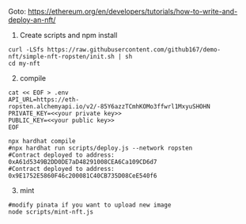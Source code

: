 
Goto: https://ethereum.org/en/developers/tutorials/how-to-write-and-deploy-an-nft/

1. Create scripts and npm install
```
curl -LSfs https://raw.githubusercontent.com/github167/demo-nft/simple-nft-ropsten/init.sh | sh
cd my-nft
```

2. compile
```
cat << EOF > .env
API_URL=https://eth-ropsten.alchemyapi.io/v2/-85Y6azzTCmhKOMo3ffwrl1MxyuSHOHN
PRIVATE_KEY=<<your private key>>
PUBLIC_KEY=<<your public key>>
EOF

npx hardhat compile
#npx hardhat run scripts/deploy.js --network ropsten
#Contract deployed to address: 0xA61d5349B2DD0DE7aD48291008CEA6Ca109CD6d7
#Contract deployed to address: 0x9E1752E5860F46c200081C40CB735D08CeE540f6
```
3. mint
```
#modify pinata if you want to upload new image
node scripts/mint-nft.js
```
